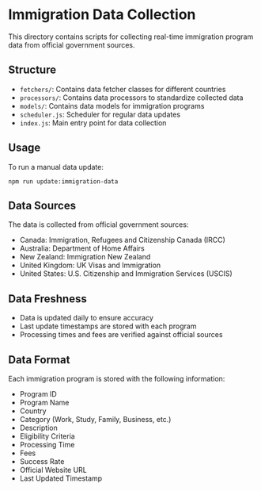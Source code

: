 # Immigration Data Collection

This directory contains scripts for collecting real-time immigration program data from official government sources.

## Structure

- `fetchers/`: Contains data fetcher classes for different countries
- `processors/`: Contains data processors to standardize collected data
- `models/`: Contains data models for immigration programs
- `scheduler.js`: Scheduler for regular data updates
- `index.js`: Main entry point for data collection

## Usage

To run a manual data update:

```
npm run update:immigration-data
```

## Data Sources

The data is collected from official government sources:

- Canada: Immigration, Refugees and Citizenship Canada (IRCC)
- Australia: Department of Home Affairs
- New Zealand: Immigration New Zealand
- United Kingdom: UK Visas and Immigration
- United States: U.S. Citizenship and Immigration Services (USCIS)

## Data Freshness

- Data is updated daily to ensure accuracy
- Last update timestamps are stored with each program
- Processing times and fees are verified against official sources

## Data Format

Each immigration program is stored with the following information:

- Program ID
- Program Name
- Country
- Category (Work, Study, Family, Business, etc.)
- Description
- Eligibility Criteria
- Processing Time
- Fees
- Success Rate
- Official Website URL
- Last Updated Timestamp
